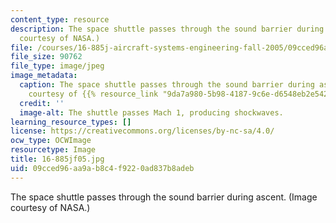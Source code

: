 ```yaml
---
content_type: resource
description: The space shuttle passes through the sound barrier during ascent. (Image
  courtesy of NASA.)
file: /courses/16-885j-aircraft-systems-engineering-fall-2005/09cced96aa9ab8c4f9220ad837b8adeb_16-885jf05.jpg
file_size: 90762
file_type: image/jpeg
image_metadata:
  caption: The space shuttle passes through the sound barrier during ascent. (Image
    courtesy of {{% resource_link "9da7a980-5b98-4187-9c6e-d6548eb2e542" "NASA" %}}.)
  credit: ''
  image-alt: The shuttle passes Mach 1, producing shockwaves.
learning_resource_types: []
license: https://creativecommons.org/licenses/by-nc-sa/4.0/
ocw_type: OCWImage
resourcetype: Image
title: 16-885jf05.jpg
uid: 09cced96-aa9a-b8c4-f922-0ad837b8adeb
---
```

The space shuttle passes through the sound barrier during ascent. (Image courtesy of NASA.)